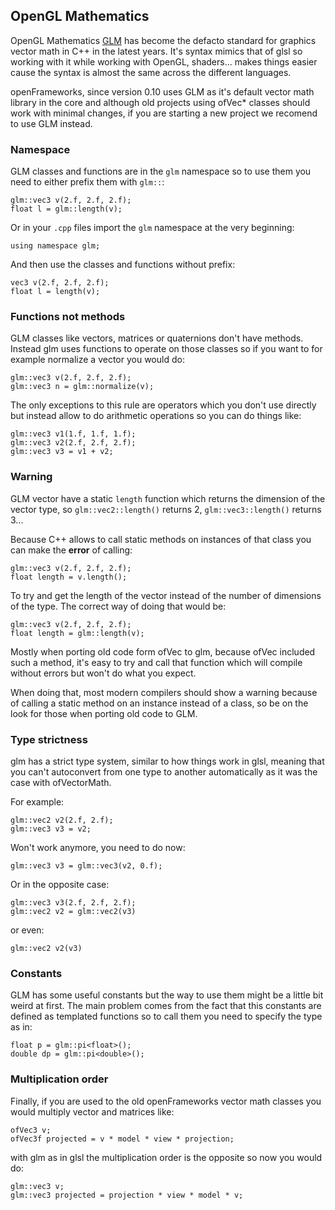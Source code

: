 ## OpenGL Mathematics

OpenGL Mathematics [GLM](https://glm.g-truc.net/0.9.8/index.html) has become the defacto standard for graphics vector math in C++ in the latest years. It's syntax mimics that of glsl so working with it while working with OpenGL, shaders... makes things easier cause the syntax is almost the same across the different languages.

openFrameworks, since version 0.10 uses GLM as it's default vector math library in the core and although old projects using ofVec* classes should work with minimal changes, if you are starting a new project we recomend to use GLM instead.

### Namespace

GLM classes and functions are in the `glm` namespace so to use them you need to either prefix them with `glm::`:

```
glm::vec3 v(2.f, 2.f, 2.f);
float l = glm::length(v);
```

Or in your `.cpp` files import the `glm` namespace at the very beginning:

```
using namespace glm;
```

And then use the classes and functions without prefix:

```
vec3 v(2.f, 2.f, 2.f);
float l = length(v);
```

### Functions not methods

GLM classes like vectors, matrices or quaternions don't have methods. Instead glm uses functions to operate on those classes so if you want to for example normalize a vector you would do:

```
glm::vec3 v(2.f, 2.f, 2.f);
glm::vec3 n = glm::normalize(v);
```

The only exceptions to this rule are operators which you don't use directly but instead allow to do arithmetic operations so you can do things like:

```
glm::vec3 v1(1.f, 1.f, 1.f);
glm::vec3 v2(2.f, 2.f, 2.f);
glm::vec3 v3 = v1 + v2;
```

### Warning

GLM vector have a static `length` function which returns the dimension of the vector type, so `glm::vec2::length()` returns 2, `glm::vec3::length()` returns 3...

Because C++ allows to call static methods on instances of that class you can make the **error** of calling:

```
glm::vec3 v(2.f, 2.f, 2.f);
float length = v.length();
```

To try and get the length of the vector instead of the number of dimensions of the type. The correct way of doing that would be:

```
glm::vec3 v(2.f, 2.f, 2.f);
float length = glm::length(v);
```

Mostly when porting old code form ofVec to glm, because ofVec included such a method, it's easy to try and call that function which will compile without errors but won't do what you expect.

When doing that, most modern compilers should show a warning because of calling a static method on an instance instead of a class, so be on the look for those when porting old code to GLM.


### Type strictness

glm has a strict type system, similar to how things work in glsl, meaning that you can't autoconvert from one type to another automatically as it was the case with ofVectorMath.

For example:

```
glm::vec2 v2(2.f, 2.f);
glm::vec3 v3 = v2;
```

Won't work anymore, you need to do now:

```
glm::vec3 v3 = glm::vec3(v2, 0.f);
```

Or in the opposite case:

```
glm::vec3 v3(2.f, 2.f, 2.f);
glm::vec2 v2 = glm::vec2(v3)
```

or even:

```
glm::vec2 v2(v3)
```

### Constants

GLM has some useful constants but the way to use them might be a little bit weird at first. The main problem comes from the fact that this constants are defined as templated functions so to call them you need to specify the type as in:

```
float p = glm::pi<float>();
double dp = glm::pi<double>();
```

### Multiplication order

Finally, if you are used to the old openFrameworks vector math classes you would multiply vector and matrices like:

```
ofVec3 v;
ofVec3f projected = v * model * view * projection;
```

with glm as in glsl the multiplication order is the opposite so now you would do:

```
glm::vec3 v;
glm::vec3 projected = projection * view * model * v;
```
